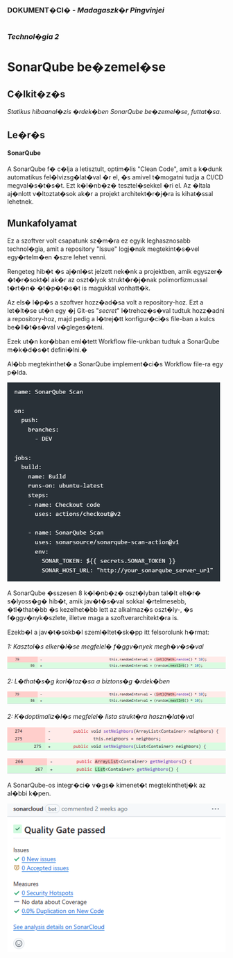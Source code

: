 ### DOKUMENT�CI� - *Madagaszk�r Pingvinjei*

#

#

### *Technol�gia 2*
# SonarQube be�zemel�se
## C�lkit�z�s
*Statikus hibaanal�zis �rdek�ben SonarQube be�zemel�se, futtat�sa.*

## Le�r�s
#### SonarQube
A SonarQube f� c�lja a letisztult, optim�lis "Clean Code", amit a k�dunk automatikus fel�lvizsg�lat�val �r el, �s amivel t�mogatni tudja a CI/CD megval�s�t�s�t. Ezt k�l�nb�z� tesztel�sekkel �ri el. Az �ltala aj�nlott v�ltoztat�sok ak�r a projekt architekt�r�j�ra is kihat�ssal lehetnek.

## Munkafolyamat
Ez a szoftver volt csapatunk sz�m�ra ez egyik leghasznosabb technol�gia, amit a repository "Issue" logj�nak megtekint�s�vel egy�rtelm�en �szre lehet venni.

Rengeteg hib�t �s aj�nl�st jelzett nek�nk a projektben, amik egyszer� �t�r�sokt�l ak�r az oszt�lyok strukt�r�j�nak polimorfizmussal t�rt�n� �t�p�t�s�t is magukkal vonhatt�k.

Az els� l�p�s a szoftver hozz�ad�sa volt a repository-hoz. Ezt a let�lt�se ut�n egy �j Git-es "*secret*" l�trehoz�s�val tudtuk hozz�adni a repository-hoz, majd pedig a l�trej�tt konfigur�ci�s file-ban a kulcs be�ll�t�s�val v�gleges�teni.

Ezek ut�n kor�bban eml�tett Workflow file-unkban tudtuk a SonarQube m�k�d�s�t defini�lni.�

Al�bb megtekinthet� a SonarQube implement�ci�s Workflow file-ra egy p�lda.

![workflow f�lda sq-val](res/sq_2.png)

A SonarQube �sszesen 8 k�l�nb�z� oszt�lyban tal�lt elt�r� s�lyoss�g� hib�t, amik jav�t�s�val sokkal �rtelmesebb, �tl�that�bb �s kezelhet�bb lett az alkalmaz�s oszt�ly-, �s f�ggv�nyk�szlete, illetve maga a szoftverarchitekt�ra is.

Ezekb�l a jav�t�sokb�l szeml�ltet�sk�pp itt felsorolunk h�rmat:

*1: Kasztol�s elker�l�se megfelel� f�ggv�nyek megh�v�s�val*

![p�lda 1](res/sq_ex_1.png)

*2: L�that�s�g korl�toz�sa a biztons�g �rdek�ben*

![p�lda 2](res/sq_ex_2.png)

*2: K�doptimaliz�l�s megfelel� lista strukt�ra haszn�lat�val*

![p�lda 3.a](res/sq_ex_3a.png)

![p�lda 3.b](res/sq_ex_3b.png)

A SonarQube-os integr�ci� v�gs� kimenet�t megtekinthetj�k az al�bbi k�pen.

![sq teszt kimenet](res/sq_1.png)